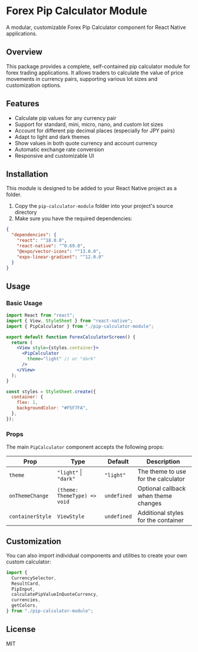 # Forex Pip Calculator Module

A modular, customizable Forex Pip Calculator component for React Native applications.

## Overview

This package provides a complete, self-contained pip calculator module for forex trading applications. It allows traders to calculate the value of price movements in currency pairs, supporting various lot sizes and customization options.

## Features

- Calculate pip values for any currency pair
- Support for standard, mini, micro, nano, and custom lot sizes
- Account for different pip decimal places (especially for JPY pairs)
- Adapt to light and dark themes
- Show values in both quote currency and account currency
- Automatic exchange rate conversion
- Responsive and customizable UI

## Installation

This module is designed to be added to your React Native project as a folder.

1. Copy the `pip-calculator-module` folder into your project's source directory
2. Make sure you have the required dependencies:

```json
{
  "dependencies": {
    "react": "^18.0.0",
    "react-native": "^0.69.0",
    "@expo/vector-icons": "^13.0.0",
    "expo-linear-gradient": "^12.0.0"
  }
}
```

## Usage

### Basic Usage

```jsx
import React from "react";
import { View, StyleSheet } from "react-native";
import { PipCalculator } from "./pip-calculator-module";

export default function ForexCalculatorScreen() {
  return (
    <View style={styles.container}>
      <PipCalculator
        theme="light" // or "dark"
      />
    </View>
  );
}

const styles = StyleSheet.create({
  container: {
    flex: 1,
    backgroundColor: "#F5F7FA",
  },
});
```

### Props

The main `PipCalculator` component accepts the following props:

| Prop             | Type                         | Default     | Description                          |
| ---------------- | ---------------------------- | ----------- | ------------------------------------ |
| `theme`          | `"light"` \| `"dark"`        | `"light"`   | The theme to use for the calculator  |
| `onThemeChange`  | `(theme: ThemeType) => void` | `undefined` | Optional callback when theme changes |
| `containerStyle` | `ViewStyle`                  | `undefined` | Additional styles for the container  |

## Customization

You can also import individual components and utilities to create your own custom calculator:

```jsx
import {
  CurrencySelector,
  ResultCard,
  PipInput,
  calculatePipValueInQuoteCurrency,
  currencies,
  getColors,
} from "./pip-calculator-module";
```

## License

MIT
